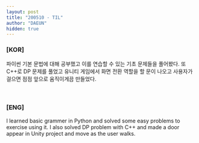```yaml
---
layout: post
title: "200510 - TIL"
author: "DAEUN"
hidden: true
---
```


### [KOR]
파이썬 기본 문법에 대해 공부했고 이를 연습할 수 있는 기초 문제들을 풀어봤다. 또 C++로 DP 문제를 풀었고 유니티 게임에서 화면 전환 역할을 할 문이 나오고 사용자가 걸으면 점점 앞으로 움직이게끔 만들었다.
<br><br><br>
### [ENG]
I learned basic grammer in Python and solved some easy problems to exercise using it. I also solved DP problem with C++ and made a door appear in Unity project and move as the user walks.